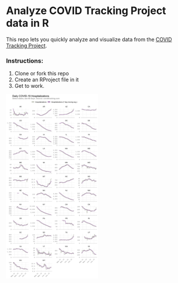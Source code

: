 # Analyze COVID Tracking Project data in R
This repo lets you quickly analyze and visualize data from the [COVID Tracking Project](https://covidtracking.com/).

### Instructions:
1. Clone or fork this repo
2. Create an RProject file in it
3. Get to work.

<img src="https://github.com/sohanmurthy/covid_tracking/blob/master/output/state_hospitalized_grid.png" width = 50%>
